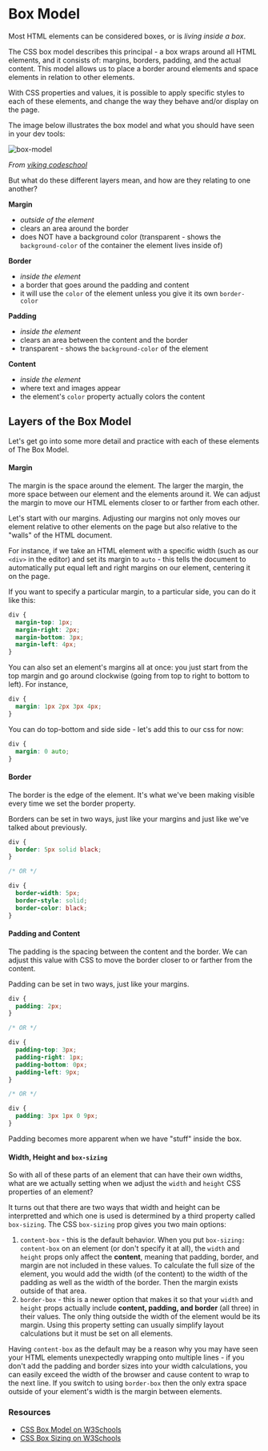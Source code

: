 # Box Model

Most HTML elements can be considered boxes, or is _living inside a box_.

The CSS box model describes this principal - a box wraps around all HTML elements, and it consists of: margins, borders, padding, and the actual content. This model allows us to place a border around elements and space elements in relation to other elements.

With CSS properties and values, it is possible to apply specific styles to each of these elements, and change the way they behave and/or display on the page.

The image below illustrates the box model and what you should have seen in your dev tools:

![box-model](https://s3.amazonaws.com/viking_education/web_development/web_app_eng/css_box_model_chrome.png)

_From_ [_viking codeschool_](https://www.vikingcodeschool.com/html5-and-css3/the-css-box-model)

But what do these different layers mean, and how are they relating to one another?

**Margin**

* _outside of the element_
* clears an area around the border
* does NOT have a background color \(transparent - shows the `background-color` of the container the element lives inside of\)

**Border**

* _inside the element_
* a border that goes around the padding and content
* it will use the `color` of the element unless you give it its own `border-color`

**Padding**

* _inside the element_
* clears an area between the content and the border
* transparent - shows the `background-color` of the element

**Content**

* _inside the element_
* where text and images appear
* the element's `color` property actually colors the content

## Layers of the Box Model

Let's get go into some more detail and practice with each of these elements of The Box Model.

#### Margin

The margin is the space around the element. The larger the margin, the more space between our element and the elements around it. We can adjust the margin to move our HTML elements closer to or farther from each other.

Let's start with our margins. Adjusting our margins not only moves our element relative to other elements on the page but also relative to the "walls" of the HTML document.

For instance, if we take an HTML element with a specific width \(such as our `<div>` in the editor\) and set its margin to `auto` - this tells the document to automatically put equal left and right margins on our element, centering it on the page.

If you want to specify a particular margin, to a particular side, you can do it like this:

```css
div {
  margin-top: 1px;
  margin-right: 2px;
  margin-bottom: 3px;
  margin-left: 4px;
}
```

You can also set an element's margins all at once: you just start from the top margin and go around clockwise \(going from top to right to bottom to left\). For instance,

```css
div {
  margin: 1px 2px 3px 4px;
}
```

You can do top-bottom and side side - let's add this to our css for now:

```css
div {
  margin: 0 auto;
}
```

#### Border

The border is the edge of the element. It's what we've been making visible every time we set the border property.

Borders can be set in two ways, just like your margins and just like we've talked about previously.

```css
div {
  border: 5px solid black;
}

/* OR */

div {
  border-width: 5px;
  border-style: solid;
  border-color: black;
}
```

#### Padding and Content

The padding is the spacing between the content and the border. We can adjust this value with CSS to move the border closer to or farther from the content.

Padding can be set in two ways, just like your margins.

```css
div {
  padding: 2px;
}

/* OR */

div {
  padding-top: 3px;
  padding-right: 1px;
  padding-bottom: 0px;
  padding-left: 9px;
}

/* OR */

div {
  padding: 3px 1px 0 9px;
}
```

Padding becomes more apparent when we have "stuff" inside the box.

#### Width, Height and `box-sizing`

So with all of these parts of an element that can have their own widths, what are we actually setting when we adjust the `width` and `height` CSS properties of an element?

It turns out that there are two ways that width and height can be interpretted and which one is used is determined by a third property called `box-sizing`. The CSS `box-sizing` prop gives you two main options:

1. `content-box` - this is the default behavior. When you put `box-sizing: content-box` on an element \(or don't specify it at all\), the `width` and `height` props only affect the **content**, meaning that padding, border, and margin are not included in these values. To calculate the full size of the element, you would add the width \(of the content\) to the width of the padding as well as the width of the border. Then the margin exists outside of that area.
2. `border-box` - this is a newer option that makes it so that your `width` and `height` props actually include **content, padding, and border** \(all three\) in their values. The only thing outside the width of the element would be its margin. Using this property setting can usually simplify layout calculations but it must be set on all elements.

Having `content-box` as the default may be a reason why you may have seen your HTML elements unexpectedly wrapping onto multiple lines - if you don't add the padding and border sizes into your width calculations, you can easily exceed the width of the browser and cause content to wrap to the next line. If you switch to using `border-box` then the only extra space outside of your element's width is the margin between elements.

### Resources

* [CSS Box Model on W3Schools](https://www.w3schools.com/css/css_boxmodel.asp)
* [CSS Box Sizing on W3Schools](https://www.w3schools.com/cssref/css3_pr_box-sizing.asp)

